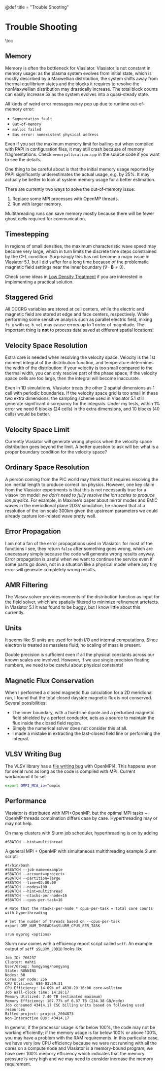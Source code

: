 @def title = "Trouble Shooting"

# Trouble Shooting

\toc

## Memory

Memory is often the bottleneck for Vlasiator. Vlasiator is not constant in memory usage: as the plasma system evolves from initial state, which is mostly described by a Maxwellian distribution, the system shifts away from thermal equilibrium states and the blocks it requires to resolve the nonMaxwellian distribution may drastically increase. The total block counts can easily increase 5x as the system evolves into a quasi-steady state.

All kinds of weird error messages may pop up due to runtime out-of-memory error:

* `Segmentation fault`
* `Out-of-memory`
* `malloc failed`
* `Bus error: nonexistent physical address`

Even if you set the maximum memory limit for bailing-out when compiled with PAPI in configuration files, it may still crash because of memory fragmentations.
Check `memoryallocation.cpp` in the source code if you want to see the details.

One thing to be careful about is that the initial memory usage reported by PAPI significantly underestimates the actual usage, e.g. by 25%. It may actually be better to look at system memory usage for a better estimation.

There are currently two ways to solve the out-of-memory issue:

1. Replace some MPI processes with OpenMP threads.
2. Run with larger memory.

Multithreading runs can save memory mostly because there will be fewer ghost cells required for communication.

## Timestepping

In regions of small densities, the maximum characteristic wave speed may become very large, which in turn limits the discrete time steps constrained by the CFL condition. Surprisingly this has not become a major issue in Vlasiator 5.1, but I did suffer for a long time because of the problematic magnetic field settings near the inner boundary ($\nabla\cdot\mathbf{B}\neq 0$).

Check some ideas in [Low Density Treatment](https://henry2004y.github.io/vlasiator_manual/menu7/#low_density_treatment) if you are interested in implementing a practical solution.

## Staggered Grid

All DCCRG variables are stored at cell centers, while the electric and magnetic field are stored at edge and face centers, respectively. While performing some sensitive analysis such as parallel electric field, mixing `fs_e` with `vg_b_vol` may cause errors up to 1 order of magnitude. The important thing is **not** to process data saved at different spatial locations!

## Velocity Space Resolution

Extra care is needed when resolving the velocity space. Velocity is the 1st moment integral of the distribution function, and temperature determines the width of the distribution: if your velocity is too small compared to the thermal width, you can only resolve part of the phase space; if the velocity space cells are too large, then the integral will become inaccurate.

Even in 1D simulations, Vlasiator treats the other 2 spatial dimensions as 1 cell with periodic boundaries. If the velocity space grid is too small in these two extra dimensions, the sampling scheme used in Vlasiator 5.1 still generate significant discrepancy for the integrals. Under my tests, within 1% error we need 6 blocks (24 cells) in the extra dimensions, and 10 blocks (40 cells) would be better.

## Velocity Space Limit

Currently Vlasiator will generate wrong physics when the velocity space distribution goes beyond the limit. A better question to ask will be: what is a proper boundary condition for the velocity space?

## Ordinary Space Resolution

A person coming from the PIC world may think that it requires resolving the ion inertial length to produce correct ion physics. However, one key claim from the Vlasiator experiments is that this is not necessarily true for a vlasov ion model: _we don't need to fully resolve the ion scales to produce ion physics_. For example, in Maxime's paper about mirror modes and EMIC waves in the meriodional plane 2D3V simulation, he showed that at a resolution of the ion scale 300km given the upstream parameters we could already capture ion-related wave pretty well.

## Error Propagation

I am not a fan of the error propagations used in Vlasiator: for most of the functions I see, they return `false` after something goes wrong, which are unecessary simply because the code will generate wrong results anyway. Error propagation is useful when we want to continue the service even if some parts go down, not in a situation like a physical model where any tiny error will generate completely wrong results.

## AMR Filtering

The Vlasov solver provides moments of the distribution function as input for the field solver, which are spatially filtered to minimize refinement artefacts. In Vlasiator 5.1 it was found to be buggy, but I know little about this currently.

## Units

It seems like SI units are used for both I/O and internal computations. Since electron is treated as massless fluid, no scaling of mass is present.

Double precision is sufficient even if all the physical constants across our known scales are involved. However, if we use single precision floating numbers, we need to be careful about physical constants!

## Magnetic Flux Conservation

When I performed a closed magnetic flux calculation for a 2D meridional run, I found that the total closed dayside magnetic flux is not conserved. Several possibilities:

- The inner boundary, with a fixed line dipole and a perturbed magnetic field shielded by a perfect conductor, acts as a source to maintain the flux inside the closed field region.
- Simply the numerical solver does not consider this at all.
- I made a mistake in extracting the last-closed field line or performing the integral.

## VLSV Writing Bug

The VLSV library has a [file writing bug](https://github.com/fmihpc/vlasiator/issues/698) with OpenMPI4. This happens even for serial runs as long as the code is compiled with MPI. Current workaround it to set

```bash
export OMPI_MCA_io=^ompio
```

## Performance

Vlasiator is distributed with MPI+OpenMP, but the optimal MPI tasks + OpenMP threads combination differs case by case. Hyperthreading may or may not help.

On many clusters with Slurm job scheduler, hyperthreading is on by adding

```shell
#SBATCH --hint=multithread
```

A general MPI + OpenMP with simultaneous multithreading example Slurm script:

```shell
#!/bin/bash
#SBATCH --job-name=example
#SBATCH --account=<project>
#SBATCH --partition=large
#SBATCH --time=02:00:00
#SBATCH --nodes=100
#SBATCH --hint=multithread
#SBATCH --ntasks-per-node=16
#SBATCH --cpus-per-task=16

# Note that the ntasks-per-node * cpus-per-task = total core counts with hyperthreading

# Set the number of threads based on --cpus-per-task
export OMP_NUM_THREADS=$SLURM_CPUS_PER_TASK

srun myprog <options>
```

Slurm now comes with a efficiency report script called `seff`. An example output of `seff $SLURM_JOBID` looks like

```
Job ID: 766237
Cluster: mahti
User/Group: hongyang/hongyang
State: RUNNING
Nodes: 30
Cores per node: 256
CPU Utilized: 680-03:29:31
CPU Efficiency: 14.69% of 4630-20:16:00 core-walltime
Job Wall-clock time: 14:28:17
Memory Utilized: 7.40 TB (estimated maximum)
Memory Efficiency: 107.77% of 6.87 TB (234.38 GB/node)
Job consumed 43414.17 CSC billing units based on following used resources
Billed project: project_2004873
Non-Interactive BUs: 43414.17
```

In general, if the processor usage is far below 100%, the code may not be working efficiently; if the memory usage is far below 100% or above 100%, you may have a problem with the RAM requirements. In this particular case, we have very low CPU efficiency because we were not running with all the cores on a compute node and Vlasiator is a memory-bound program; we have over 100% memory efficiency which indicates that the memory pressure is very high and we may need to consider increase the memory requirement.